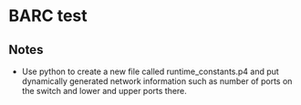 # BARC test

## Notes

- Use python to create a new file called runtime_constants.p4 and put dynamically generated network information such as number of ports on the switch and lower and upper ports there.